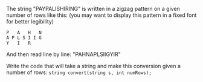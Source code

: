The string "PAYPALISHIRING" is written in a zigzag pattern on a given number of rows like this: (you may want to display this pattern in a fixed font for better legibility)
	
	P   A   H   N
	A P L S I I G
	Y   I   R

And then read line by line: "PAHNAPLSIIGYIR"

Write the code that will take a string and make this conversion given a number of rows:
`
string convert(string s, int numRows);
`
